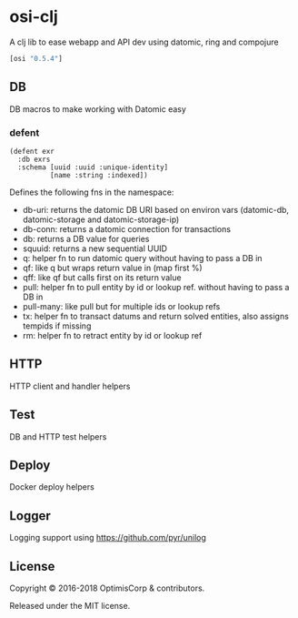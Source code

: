 # osi-clj

A clj lib to ease webapp and API dev using datomic, ring and compojure

```clojure
[osi "0.5.4"]
```

## DB

DB macros to make working with Datomic easy

### defent

    (defent exr
      :db exrs
      :schema [uuid :uuid :unique-identity]
              [name :string :indexed])
              
Defines the following fns in the namespace:
* db-uri: returns the datomic DB URI based on environ vars (datomic-db, datomic-storage and datomic-storage-ip)
* db-conn: returns a datomic connection for transactions
* db: returns a DB value for queries
* squuid: returns a new sequential UUID
* q: helper fn to run datomic query without having to pass a DB in
* qf: like q but wraps return value in (map first %)
* qff: like qf but calls first on its return value
* pull: helper fn to pull entity by id or lookup ref. without having to pass a DB in
* pull-many: like pull but for multiple ids or lookup refs
* tx: helper fn to transact datums and return solved entities, also assigns tempids if missing
* rm: helper fn to retract entity by id or lookup ref

## HTTP

HTTP client and handler helpers

## Test

DB and HTTP test helpers

## Deploy

Docker deploy helpers

## Logger

Logging support using https://github.com/pyr/unilog

## License

Copyright © 2016-2018 OptimisCorp & contributors.

Released under the MIT license.

